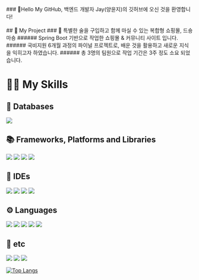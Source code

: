 <br />
### 🎉Hello My GitHub, 백엔드 개발자 Jay(양윤지)의 깃허브에 오신 것을 환영합니다!
<br /><br />
## 📖 My Project
### 🍹 특별한 술을 구입하고 함께 마실 수 있는 복합형 쇼핑몰, 드숑마숑
###### Spring Boot 기반으로 작업한 쇼핑몰 & 커뮤니티 사이트 입니다.
###### 국비지원 6개월 과정의 파이널 프로젝트로, 배운 것을 활용하고 새로운 지식을 익히고자 하였습니다.
###### 총 3명의 팀원으로 작업 기간은 3주 정도 소요 되었습니다.

# 🤹🏻 My Skills
## 💾 Databases
<p>
  <span><img src="https://img.shields.io/badge/ORACLEDB-F80000?style=for-the-badge&logo=Oracle&logoColor=white"/></span>
</p>

## 📚 Frameworks, Platforms and Libraries
<p>
  <span><img src="https://img.shields.io/badge/SPRING-6DB33F?style=for-the-badge&logo=Spring&logoColor=white"/></span>
  <span><img src="https://img.shields.io/badge/THYMELEAF-005F0F?style=for-the-badge&logo=Thymeleaf&logoColor=white"/></span>
  <span><img src="https://img.shields.io/badge/BOOTSTRAP-7952B3?style=for-the-badge&logo=Bootstrap&logoColor=white"/></span>
  <span><img src="https://img.shields.io/badge/JQUERY-0769AD?style=for-the-badge&logo=jQuery&logoColor=white"/></span>
</p>

## 🧰 IDEs
<p>
  <span><img src="https://img.shields.io/badge/ECLIPSE-2C2255?style=for-the-badge&logo=Eclipse&logoColor=white"/></span>
  <span><img src="https://img.shields.io/badge/SPRING TOOL SUITE-20DD74?style=for-the-badge&logo=Spring&logoColor=white"/></span>
  <span><img src="https://img.shields.io/badge/INTELLIJIDEA-F53F82?style=for-the-badge&logo=IntelliJ IDEA&logoColor=white"/></span>
  <span><img src="https://img.shields.io/badge/VISUAL STUDIO CODE-007ACC?style=for-the-badge&logo=Visual Studio Code&logoColor=white"/></span>
</p>

## ⚙ Languages
<p>
  <span><img src="https://img.shields.io/badge/JAVA-007396?style=for-the-badge&logo=Java&logoColor=white"/></span>
  <span><img src="https://img.shields.io/badge/HTML5-E34F26?style=for-the-badge&logo=HTML5&logoColor=white"/></span>
  <span><img src="https://img.shields.io/badge/CSS3-1572B6?style=for-the-badge&logo=CSS3&logoColor=white"/></span>
  <span><img src="https://img.shields.io/badge/JAVASCRIPT-F7DF1E?style=for-the-badge&logo=JavaScript&logoColor=white"/></span>
  <span><img src="https://img.shields.io/badge/MARKDOWN-EB7B5A?style=for-the-badge&logo=Markdown&logoColor=white"/></span>
</p>

## 🎸 etc
<p>
  <span><img src="https://img.shields.io/badge/GITHUB-181717?style=for-the-badge&logo=GitHub&logoColor=white"/></span>
  <span><img src="https://img.shields.io/badge/PHOTOSHOP-31A8FF?style=for-the-badge&logo=Adobe Photoshop&logoColor=white"/></span>
  <span><img src="https://img.shields.io/badge/ILLUSTRATOR-FF9A00?style=for-the-badge&logo=Adobe Illustrator&logoColor=white"/></span>
</p>

[![Top Langs](https://github-readme-stats.vercel.app/api/top-langs/?username=dkdkhappy)](https://github.com/dkdkhappy/github-readme-stats)
